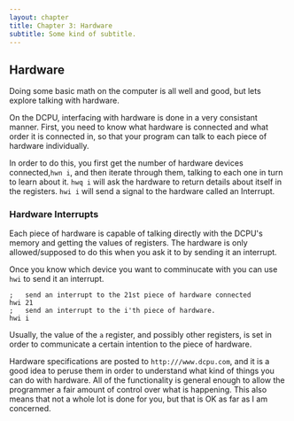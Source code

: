 ```yaml
---
layout: chapter
title: Chapter 3: Hardware
subtitle: Some kind of subtitle.
---
```

## Hardware
Doing some basic math on the computer is all well and good, but lets explore talking with hardware.

On the DCPU, interfacing with hardware is done in a very consistant manner. First, you need to know what hardware is connected and what order it is connected in, so that your program can talk to each piece of hardware individually.

In order to do this, you first get the number of hardware devices connected,```hwn i```, and then iterate through them, talking to each one in turn to learn about it. ```hwq i``` will ask the hardware to return details about itself in the registers. ```hwi i``` will send a signal to the hardware called an Interrupt.

### Hardware Interrupts
Each piece of hardware is capable of talking directly with the DCPU's memory and getting the values of registers. The hardware is only allowed/supposed to do this when you ask it to by sending it an interrupt. 

Once you know which device you want to comminucate with you can use ```hwi``` to send it an interrupt.

```
; 	send an interrupt to the 21st piece of hardware connected
hwi 21
; 	send an interrupt to the i'th piece of hardware.
hwi i
```
Usually, the value of the ```a``` register, and possibly other registers, is set in order to communicate a certain intention to the piece of hardware.

Hardware specifications are posted to ```http:///www.dcpu.com```, and it is a good idea to peruse them in order to understand what kind of things you can do with hardware. All of the functionality is general enough to allow the programmer a fair amount of control over what is happening. This also means that not a whole lot is done for you, but that is OK as far as I am concerned.

